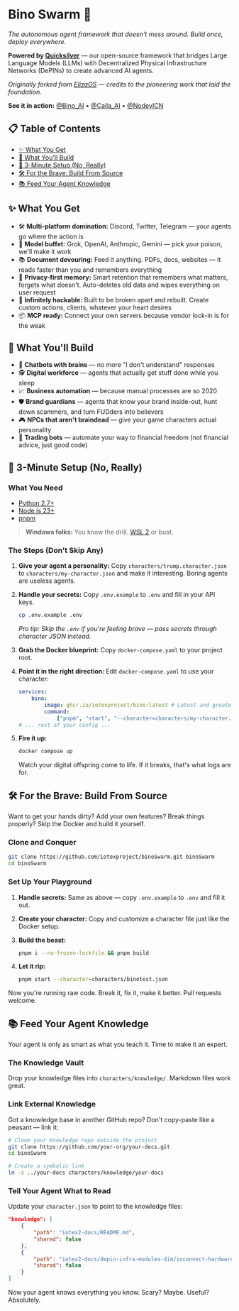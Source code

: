 # Bino Swarm 🐐

_The autonomous agent framework that doesn't mess around. Build once, deploy everywhere._

**Powered by [Quicksilver](https://github.com/iotexproject/quicksilver.git)** — our open-source framework that bridges Large Language Models (LLMs) with Decentralized Physical Infrastructure Networks (DePINs) to create advanced AI agents.

_Originally forked from [ElizaOS](https://github.com/elizaOS/eliza) — credits to the pioneering work that laid the foundation._

**See it in action:** [@Bino_AI](https://x.com/Bino_AI) • [@Caila_AI](https://x.com/Caila_AI) • [@NodeyICN](https://x.com/NodeyICN)

## 📋 Table of Contents

- [✨ What You Get](#-what-you-get)
- [🎯 What You'll Build](#-what-youll-build)
- [🚀 3-Minute Setup (No, Really)](#-3-minute-setup-no-really)
- [🛠️ For the Brave: Build From Source](#️-for-the-brave-build-from-source)
- [📚 Feed Your Agent Knowledge](#-feed-your-agent-knowledge)

## ✨ What You Get

- 🛠️ **Multi-platform domination:** Discord, Twitter, Telegram — your agents go where the action is
- 🧠 **Model buffet:** Grok, OpenAI, Anthropic, Gemini — pick your poison, we'll make it work
- 📚 **Document devouring:** Feed it anything. PDFs, docs, websites — it reads faster than you and remembers everything
- 💾 **Privacy-first memory:** Smart retention that remembers what matters, forgets what doesn't. Auto-deletes old data and wipes everything on user request
- 🔧 **Infinitely hackable:** Built to be broken apart and rebuilt. Create custom actions, clients, whatever your heart desires
- 📦 **MCP ready:** Connect your own servers because vendor lock-in is for the weak

## 🎯 What You'll Build

- 🤖 **Chatbots with brains** — no more "I don't understand" responses
- 🕵️ **Digital workforce** — agents that actually get stuff done while you sleep
- 📈 **Business automation** — because manual processes are so 2020
- 🛡️ **Brand guardians** — agents that know your brand inside-out, hunt down scammers, and turn FUDders into believers
- 🎮 **NPCs that aren't braindead** — give your game characters actual personality
- 🧠 **Trading bots** — automate your way to financial freedom (not financial advice, just good code)

## 🚀 3-Minute Setup (No, Really)

### What You Need

- [Python 2.7+](https://www.python.org/downloads/)
- [Node.js 23+](https://docs.npmjs.com/downloading-and-installing-node-js-and-npm)
- [pnpm](https://pnpm.io/installation)

> **Windows folks:** You know the drill. [WSL 2](https://learn.microsoft.com/en-us/windows/wsl/install-manual) or bust.

### The Steps (Don't Skip Any)

1. **Give your agent a personality:** Copy `characters/trump.character.json` to `characters/my-character.json` and make it interesting. Boring agents are useless agents.

2. **Handle your secrets:** Copy `.env.example` to `.env` and fill in your API keys.

    ```bash
    cp .env.example .env
    ```

    _Pro tip: Skip the `.env` if you're feeling brave — pass secrets through character JSON instead._

3. **Grab the Docker blueprint:** Copy `docker-compose.yaml` to your project root.

4. **Point it in the right direction:** Edit `docker-compose.yaml` to use your character:

    ```yaml
    services:
        bino:
            image: ghcr.io/iotexproject/bino:latest # Latest and greatest
            command:
                ["pnpm", "start", "--character=characters/my-character.json"]
    # ... rest of your config ...
    ```

5. **Fire it up:**

    ```bash
    docker compose up
    ```

    Watch your digital offspring come to life. If it breaks, that's what logs are for.

## 🛠️ For the Brave: Build From Source

Want to get your hands dirty? Add your own features? Break things properly? Skip the Docker and build it yourself.

### Clone and Conquer

```bash
git clone https://github.com/iotexproject/binoSwarm.git binoSwarm
cd binoSwarm
```

### Set Up Your Playground

1. **Handle secrets:** Same as above — copy `.env.example` to `.env` and fill it out.

2. **Create your character:** Copy and customize a character file just like the Docker setup.

3. **Build the beast:**

    ```bash
    pnpm i --no-frozen-lockfile && pnpm build
    ```

4. **Let it rip:**

    ```bash
    pnpm start --character=characters/binotest.json
    ```

Now you're running raw code. Break it, fix it, make it better. Pull requests welcome.

## 📚 Feed Your Agent Knowledge

Your agent is only as smart as what you teach it. Time to make it an expert.

### The Knowledge Vault

Drop your knowledge files into `characters/knowledge/`. Markdown files work great.

### Link External Knowledge

Got a knowledge base in another GitHub repo? Don't copy-paste like a peasant — link it:

```bash
# Clone your knowledge repo outside the project
git clone https://github.com/your-org/your-docs.git
cd binoSwarm

# Create a symbolic link
ln -s ../your-docs characters/knowledge/your-docs
```

### Tell Your Agent What to Read

Update your `character.json` to point to the knowledge files:

```json
"knowledge": [
    {
        "path": "iotex2-docs/README.md",
        "shared": false
    },
    {
        "path": "iotex2-docs/depin-infra-modules-dim/ioconnect-hardware-sdk/README.md",
        "shared": false
    }
]
```

Now your agent knows everything you know. Scary? Maybe. Useful? Absolutely.
